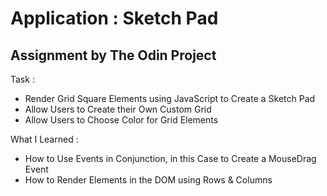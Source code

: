 # Application : Sketch Pad

## Assignment by The Odin Project

Task :
- Render Grid Square Elements using JavaScript to Create a Sketch Pad
- Allow Users to Create their Own Custom Grid
- Allow Users to Choose Color for Grid Elements

What I Learned :
- How to Use Events in Conjunction, in this Case to Create a MouseDrag Event
- How to Render Elements in the DOM using Rows & Columns 


